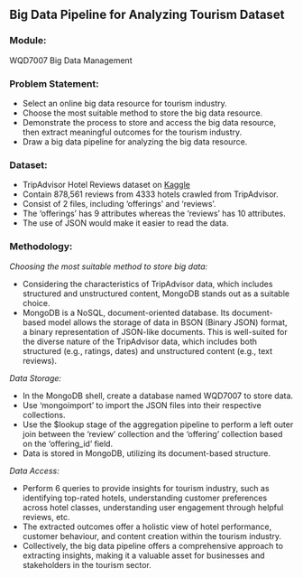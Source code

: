 ## Big Data Pipeline for Analyzing Tourism Dataset

### Module:
WQD7007 Big Data Management 

### Problem Statement:
- Select an online big data resource for tourism industry.
- Choose the most suitable method to store the big data resource.
- Demonstrate the process to store and access the big data resource, then extract meaningful outcomes for the tourism industry.
- Draw a big data pipeline for analyzing the big data resource.

### Dataset:
- TripAdvisor Hotel Reviews dataset on [Kaggle](https://www.kaggle.com/datasets/joebeachcapital/hotel-reviews/data)
- Contain 878,561 reviews from 4333 hotels crawled from TripAdvisor.
- Consist of 2 files, including ‘offerings’ and ‘reviews’.
- The ‘offerings’ has 9 attributes whereas the ‘reviews’ has 10 attributes.
- The use of JSON would make it easier to read the data. 

### Methodology:
_Choosing the most suitable method to store big data:_  
- Considering the characteristics of TripAdvisor data, which includes structured and unstructured content, MongoDB stands out as a suitable choice.
- MongoDB is a NoSQL, document-oriented database. Its document-based model allows the storage of data in BSON (Binary JSON) format, a binary representation of JSON-like documents. This is well-suited for the diverse nature of the TripAdvisor data, which includes both structured (e.g., ratings, dates) and unstructured content (e.g., text reviews).
    
_Data Storage:_  
- In the MongoDB shell, create a database named WQD7007 to store data.  
- Use ‘mongoimport’ to import the JSON files into their respective collections.
- Use the $lookup stage of the aggregation pipeline to perform a left outer join between the ‘review’ collection and the ‘offering’ collection based on the ‘offering_id’ field.
- Data is stored in MongoDB, utilizing its document-based structure.
    
_Data Access:_  
- Perform 6 queries to provide insights for tourism industry, such as identifying top-rated hotels, understanding customer preferences across hotel classes, understanding user engagement through helpful reviews, etc.
- The extracted outcomes offer a holistic view of hotel performance, customer behaviour, and content creation within the tourism industry.
- Collectively, the big data pipeline offers a comprehensive approach to extracting insights, making it a valuable asset for businesses and stakeholders in the tourism sector.
